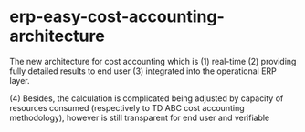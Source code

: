 # erp-easy-cost-accounting-architecture
The new architecture for cost accounting which is 
(1) real-time 
(2) providing fully detailed results to end user
(3) integrated into the operational ERP layer. 

(4) Besides, the calculation is complicated being adjusted by capacity of resources consumed (respectively to TD ABC cost accounting methodology), however is still transparent for end user and verifiable
